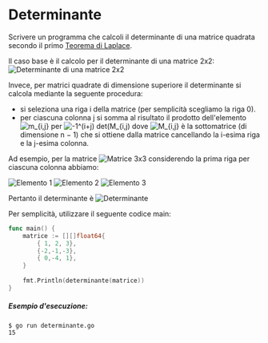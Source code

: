 # Determinante

Scrivere un programma che calcoli il determinante di una matrice quadrata secondo il primo [Teorema di Laplace](https://it.wikipedia.org/wiki/Teorema_di_Laplace).

Il caso base è il calcolo per il determinante di una matrice 2x2:
![Determinante di una matrice 2x2](https://wikimedia.org/api/rest_v1/media/math/render/svg/0b9760e168202a5f91a279523fcd1e738e2755ff)

Invece, per matrici quadrate di dimensione superiore il determinante si calcola mediante la seguente procedura:

- si seleziona una riga i della matrice (per semplicità scegliamo la riga 0).
- per ciascuna colonna j si somma al risultato il prodotto dell'elemento ![m_{i,j}](https://wikimedia.org/api/rest_v1/media/math/render/svg/cd6f1bb2d6548dca472922bcbcb77e7ad3a5b4df) per ![-1^(i+j) det(M_{i,j)](https://wikimedia.org/api/rest_v1/media/math/render/svg/d46a48317bfaf753cd878b5b46fb625f1ff04b53) dove ![M_{i,j}](https://wikimedia.org/api/rest_v1/media/math/render/svg/6136d919b3f10cc58cc023e05a5c36b2f44e111f) è la sottomatrice (di dimensione n − 1) che si ottiene dalla matrice cancellando la i-esima riga e la j-esima colonna.

Ad esempio, per la matrice ![Matrice 3x3](https://wikimedia.org/api/rest_v1/media/math/render/svg/58e23b99b9b8aaac4e120a7861dec2924e6a9894) considerendo la prima riga per ciascuna colonna abbiamo:

![Elemento 1](https://wikimedia.org/api/rest_v1/media/math/render/svg/a11664e832f0e7605c2bc10cec64058662fa6bb2)
![Elemento 2](https://wikimedia.org/api/rest_v1/media/math/render/svg/850c43861162407e476f867a77125c52b7c54087)
![Elemento 3](https://wikimedia.org/api/rest_v1/media/math/render/svg/0ebeabd4510faad713b8c807a9323f2f624a108d)

Pertanto il determinante è ![Determinante](https://wikimedia.org/api/rest_v1/media/math/render/svg/cced1aa208435c489ab182dec2d6d85ac6a9751d)

Per semplicità, utilizzare il seguente codice main:

```go
func main() {
	matrice := [][]float64{
		{ 1, 2, 3},
		{-2,-1,-3},
		{ 0,-4, 1},
	}
	
	fmt.Println(determinante(matrice))
}
```

##### Esempio d'esecuzione:
```text
$ go run determinante.go
15
```
